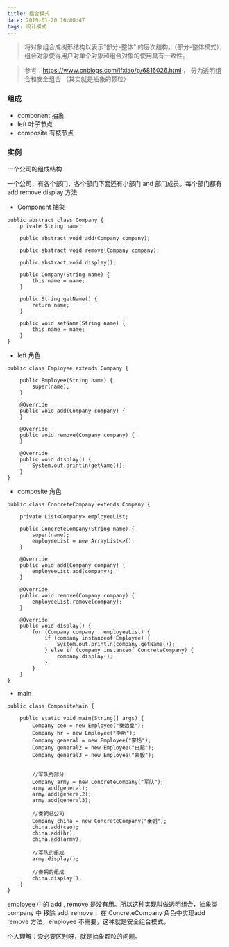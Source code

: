 ```yaml
---
title: 组合模式
date: 2019-01-20 16:00:47
tags: 设计模式
---
```



> 将对象组合成树形结构以表示“部分-整体” 的层次结构。（部分-整体模式），组合对象使得用户对单个对象和组合对象的使用具有一致性。

> 参考：https://www.cnblogs.com/lfxiao/p/6816026.html ， 分为透明组合和安全组合 （其实就是抽象的颗粒）
### 组成

- component 抽象 
- left 叶子节点
- composite  有枝节点

### 实例 

一个公司的组成结构

一个公司，有各个部门，各个部门下面还有小部门 and 部门成员。每个部门都有 add remove display 方法

<!--more-->

- Component 抽象
```
public abstract class Company {
    private String name;

    public abstract void add(Company company);

    public abstract void remove(Company company);

    public abstract void display();

    public Company(String name) {
        this.name = name;
    }

    public String getName() {
        return name;
    }

    public void setName(String name) {
        this.name = name;
    }
}
```
- left 角色
```
public class Employee extends Company {

    public Employee(String name) {
        super(name);
    }

    @Override
    public void add(Company company) {
    }

    @Override
    public void remove(Company company) {
    }

    @Override
    public void display() {
        System.out.println(getName());
    }
}
```

- composite 角色
```
public class ConcreteCompany extends Company {

    private List<Company> employeeList;

    public ConcreteCompany(String name) {
        super(name);
        employeeList = new ArrayList<>();
    }

    @Override
    public void add(Company company) {
        employeeList.add(company);
    }

    @Override
    public void remove(Company company) {
        employeeList.remove(company);
    }

    @Override
    public void display() {
        for (Company company : employeeList) {
            if (company instanceof Employee) {
                System.out.println(company.getName());
            } else if (company instanceof ConcreteCompany) {
                company.display();
            }
        }
    }
}
```

- main 
```
public class CompositeMain {

    public static void main(String[] args) {
        Company ceo = new Employee("秦始皇");
        Company hr = new Employee("李斯");
        Company general = new Employee("蒙恬");
        Company general2 = new Employee("白起");
        Company general3 = new Employee("蒙毅");


        //军队的部分
        Company army = new ConcreteCompany("军队");
        army.add(general);
        army.add(general2);
        army.add(general3);

        //秦朝总公司
        Company china = new ConcreteCompany("秦朝");
        china.add(ceo);
        china.add(hr);
        china.add(army);

        //军队的组成
        army.display();

        //秦朝的组成
        china.display();
    }
}

```
employee 中的  add , remove 是没有用。所以这种实现叫做透明组合，抽象类company 中 移除 add. remove ，在 ConcreteCompany 角色中实现add remove 方法，employee 不需要，这种就是安全组合模式。


个人理解：没必要区别呀，就是抽象颗粒的问题。